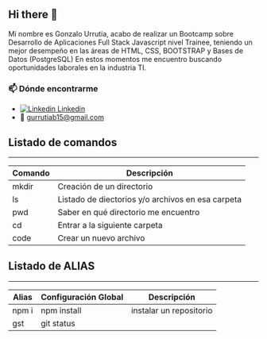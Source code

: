 ## Hi there 👋

<!--

**gurrutia15/gurrutia15** is a ✨ _special_ ✨ repository because its `README.md` (this file) appears on your GitHub profile. -->

Mi nombre es Gonzalo Urrutia, acabo de realizar un Bootcamp sobre Desarrollo de Aplicaciones Full Stack Javascript nivel Trainee, teniendo un mejor desempeño en las áreas de HTML, CSS, BOOTSTRAP y Bases de Datos (PostgreSQL)
En estos momentos me encuentro buscando oportunidades laborales en la industria TI.


### 📫 Dónde encontrarme

- [![Linkedin](https://i.stack.imgur.com/gVE0j.png) Linkedin](https://www.linkedin.com/in/gonzalo-urrutia-baeza-73310636)
- :email: gurrutiab15@gmail.com

## Listado de comandos 
----------

|Comando | Descripción                                      |
| --- | --- |
|mkdir   | Creación de un directorio                        |
|ls      | Listado de diectorios y/o archivos en esa carpeta|
|pwd     | Saber en qué directorio me encuentro             |
|cd      | Entrar a la siguiente carpeta                    | 
|code    | Crear un nuevo archivo                           |

## Listado de ALIAS
---
Alias | Configuración Global | Descripción |
| ---- | ----- | ------- |
| npm i | npm install  | instalar un repositorio | 
|gst | git status | 
